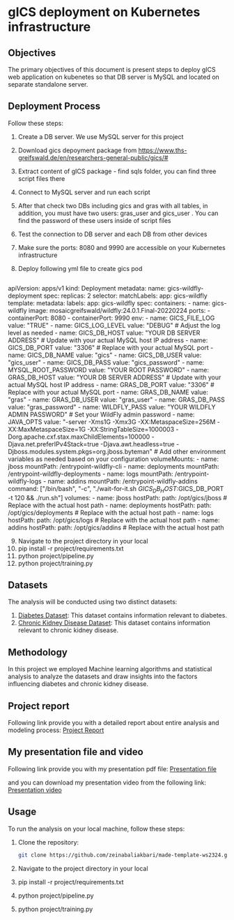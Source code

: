 # gICS deployment on Kubernetes infrastructure



## Objectives

The primary objectives of this document is present steps to deploy gICS web application on kubenetes so that DB server is MySQL and located on separate standalone server.

## Deployment Process

Follow these steps:

1. Create a DB server. We use MySQL server for this project
2. Download gics depoyment package from https://www.ths-greifswald.de/en/researchers-general-public/gics/#
3. Extract content of gICS package - find sqls folder, you can find three script files there
4. Connect to MySQL server and run each script
5. After that check two DBs including gics and gras with all tables, in addition, you must have two users: gras_user and gics_user . You can find the password of these users inside of script files
6. Test the connection to DB server and each DB from other devices
7. Make sure the ports: 8080 and 9990 are accessible on your Kubernetes infrastructure
8. Deploy following yml file to create gics pod


   ```bash
  apiVersion: apps/v1
kind: Deployment
metadata:
  name: gics-wildfly-deployment
spec:
  replicas: 2
  selector:
    matchLabels:
      app: gics-wildfly
  template:
    metadata:
      labels:
        app: gics-wildfly
    spec:
      containers:
      - name: gics-wildfly
        image: mosaicgreifswald/wildfly:24.0.1.Final-20220224
        ports:
        - containerPort: 8080
        - containerPort: 9990
        env:
          - name: GICS_FILE_LOG
            value: "TRUE"
          - name: GICS_LOG_LEVEL
            value: "DEBUG"  # Adjust the log level as needed
          - name: GICS_DB_HOST
            value: "YOUR DB SERVER ADDRESS"  # Update with your actual MySQL host IP address
          - name: GICS_DB_PORT
            value: "3306"  # Replace with your actual MySQL port
          - name: GICS_DB_NAME
            value: "gics"
          - name: GICS_DB_USER
            value: "gics_user"
          - name: GICS_DB_PASS
            value: "gics_password"
          - name: MYSQL_ROOT_PASSWORD
            value: "YOUR ROOT PASSWORD"
          - name: GRAS_DB_HOST
            value: "YOUR DB SERVER ADDRESS"  # Update with your actual MySQL host IP address
          - name: GRAS_DB_PORT
            value: "3306"  # Replace with your actual MySQL port
          - name: GRAS_DB_NAME
            value: "gras"
          - name: GRAS_DB_USER
            value: "gras_user"
          - name: GRAS_DB_PASS
            value: "gras_password"
          - name: WILDFLY_PASS
            value: "YOUR WILDFLY ADMIN PASSWORD"  # Set your WildFly admin password
          - name: JAVA_OPTS
            value: "-server -Xms1G -Xmx3G -XX:MetaspaceSize=256M -XX:MaxMetaspaceSize=1G -XX:StringTableSize=1000003 -Dorg.apache.cxf.stax.maxChildElements=100000 -Djava.net.preferIPv4Stack=true -Djava.awt.headless=true -Djboss.modules.system.pkgs=org.jboss.byteman"
          # Add other environment variables as needed based on your configuration
        volumeMounts:
          - name: jboss
            mountPath: /entrypoint-wildfly-cli
          - name: deployments
            mountPath: /entrypoint-wildfly-deployments
          - name: logs
            mountPath: /entrypoint-wildfly-logs
          - name: addins
            mountPath: /entrypoint-wildfly-addins
        command: ["/bin/bash", "-c", "./wait-for-it.sh $GICS_DB_HOST:$GICS_DB_PORT -t 120 && ./run.sh"]
      volumes:
        - name: jboss
          hostPath:
            path: /opt/gics/jboss  # Replace with the actual host path
        - name: deployments
          hostPath:
            path: /opt/gics/deployments  # Replace with the actual host path
        - name: logs
          hostPath:
            path: /opt/gics/logs  # Replace with the actual host path
        - name: addins
          hostPath:
            path: /opt/gics/addins  # Replace with the actual host path

9. Navigate to the project directory in your local  
10. pip install -r project/requirements.txt
11. python project/pipeline.py
12. python project/training.py

## Datasets

The analysis will be conducted using two distinct datasets:

1. [Diabetes Dataset](https://raw.githubusercontent.com/npradaschnor/Pima-Indians-Diabetes-Dataset/master/diabetes.csv): This dataset contains information relevant to diabetes.
2. [Chronic Kidney Disease Dataset](https://raw.githubusercontent.com/aiplanethub/Datasets/master/Chronic%20Kidney%20Disease%20(CKD)%20Dataset/ChronicKidneyDisease.csv): This dataset contains information relevant to chronic kidney disease.

## Methodology

In this project we employed Machine learning algorithms and statistical analysis to analyze the datasets and draw insights into the factors influencing diabetes and chronic kidney disease. 

## Project report 
Following link provide you with a detailed report about entire analysis and modeling process:
[Project Report](https://github.com/zeinabaliakbari/made-template-ws2324/blob/main/project/report.ipynb)

## My presentation file and video 
Following link provide you with my presentation pdf file:
[Presentation file](https://github.com/zeinabaliakbari/made-template-ws2324/blob/main/project/slides.pdf)

and you can download my presentation video from the following link:  
[Presentation video](https://github.com/zeinabaliakbari/made-template-ws2324/blob/main/project/presentation-video.mp4)




## Usage

To run the analysis on your local machine, follow these steps:

1. Clone the repository:

   ```bash
   git clone https://github.com/zeinabaliakbari/made-template-ws2324.git
2. Navigate to the project directory in your local  
3. pip install -r project/requirements.txt
4. python project/pipeline.py
5. python project/training.py

